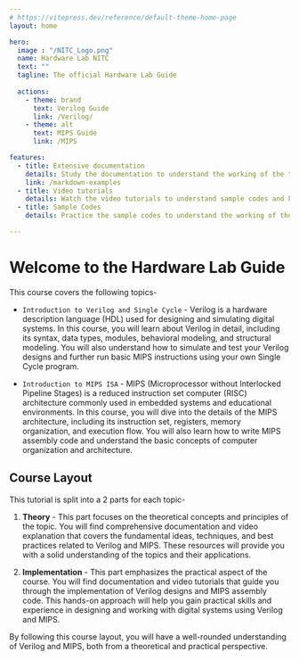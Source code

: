 ```yaml
---
# https://vitepress.dev/reference/default-theme-home-page
layout: home

hero:
  image : "/NITC_Logo.png"
  name: Hardware Lab NITC
  text: ""
  tagline: The official Hardware Lab Guide
  
  actions:
    - theme: brand
      text: Verilog Guide
      link: /Verilog/
    - theme: alt
      text: MIPS Guide
      link: /MIPS

features:
  - title: Extensive documentation
    details: Study the documentation to understand the working of the topics hardware lab 
    link: /markdown-examples
  - title: Video tutorials
    details: Watch the video tutorials to understand sample codes and key concepts
  - title: Sample Codes
    details: Practice the sample codes to understand the working of the topics

---
```



# Welcome to the Hardware Lab Guide

This course covers the following topics-


* `Introduction to Verilog and Single Cycle` - Verilog is a hardware description language (HDL) used for designing and simulating digital systems. In this course, you will learn about Verilog in detail, including its syntax, data types, modules, behavioral modeling, and structural modeling. You will also understand how to simulate and test your Verilog designs and further run basic MIPS instructions using your own Single Cycle program.

* `Introduction to MIPS ISA` -  MIPS (Microprocessor without Interlocked Pipeline Stages) is a reduced instruction set computer (RISC) architecture commonly used in embedded systems and educational environments. In this course, you will dive into the details of the MIPS architecture, including its instruction set, registers, memory organization, and execution flow. You will also learn how to write MIPS assembly code and understand the basic concepts of computer organization and architecture.

## **Course Layout**

This tutorial is split into a 2 parts for each topic-

1. **Theory** - This part focuses on the theoretical concepts and principles of the topic. You will find comprehensive documentation and video explanation that covers the fundamental ideas, techniques, and best practices related to Verilog and MIPS. These resources will provide you with a solid understanding of the topics and their applications.  

2. **Implementation** - This part emphasizes the practical aspect of the course. You will find documentation and video tutorials that guide you through the implementation of Verilog designs and MIPS assembly code. This hands-on approach will help you gain practical skills and experience in designing and working with digital systems using Verilog and MIPS.  

By following this course layout, you will have a well-rounded understanding of Verilog and MIPS, both from a theoretical and practical perspective.

